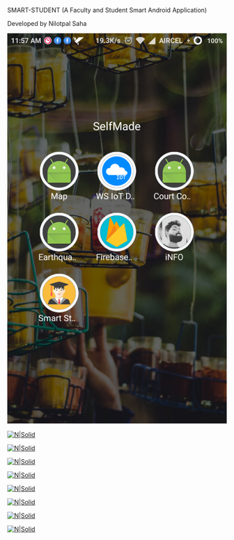 SMART-STUDENT
(A Faculty and Student Smart Android Application)

Developed by
Nilotpal Saha 

[![N|Solid](https://github.com/nilotpal-saha/Smart-Student/blob/master/screenshots/Screenshot_2017-09-06-11-57-22-143_com.miui.home.png?raw=true)](https://nodesource.com/products/nsolid)

[![N|Solid]()](https://nodesource.com/products/nsolid)

[![N|Solid]()](https://nodesource.com/products/nsolid)

[![N|Solid]()](https://nodesource.com/products/nsolid)

[![N|Solid]()](https://nodesource.com/products/nsolid)

[![N|Solid]()](https://nodesource.com/products/nsolid)

[![N|Solid]()](https://nodesource.com/products/nsolid)

[![N|Solid]()](https://nodesource.com/products/nsolid)

[![N|Solid]()](https://nodesource.com/products/nsolid)
